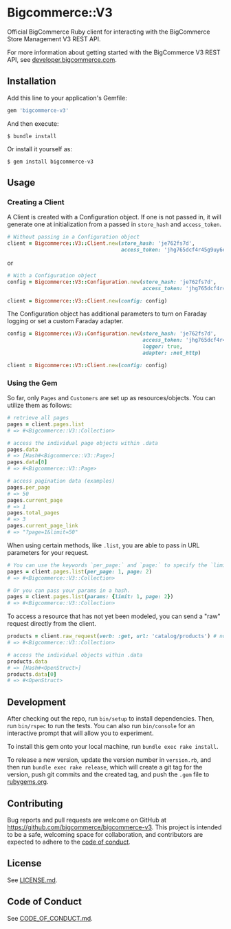 # Bigcommerce::V3

Official BigCommerce Ruby client for interacting with the BigCommerce Store Management V3 REST API.

For more information about getting started with the BigCommerce V3 REST API, see [developer.bigcommerce.com](https://developer.bigcommerce.com/docs/97b76565d4269-big-commerce-ap-is-quick-start#rest-api).

## Installation

Add this line to your application's Gemfile:

```ruby
gem 'bigcommerce-v3'
```

And then execute:

    $ bundle install

Or install it yourself as:

    $ gem install bigcommerce-v3

## Usage

### Creating a Client

A Client is created with a Configuration object. If one is not passed in, it will generate one at initialization from a passed in `store_hash` and `access_token`.

```ruby
# Without passing in a Configuration object
client = Bigcommerce::V3::Client.new(store_hash: 'je762fs7d', 
                                     access_token: 'jhg765dcf4r45g9uy6eds24gfv7u89t')
```
or
```ruby
# With a Configuration object
config = Bigcommerce::V3::Configuration.new(store_hash: 'je762fs7d',
                                            access_token: 'jhg765dcf4r45g9uy6eds24gfv7u89t')

client = Bigcommerce::V3::Client.new(config: config)
```

The Configuration object has additional parameters to turn on Faraday logging or set a custom Faraday adapter.
```ruby
config = Bigcommerce::V3::Configuration.new(store_hash: 'je762fs7d',
                                            access_token: 'jhg765dcf4r45g9uy6eds24gfv7u89t',
                                            logger: true,
                                            adapter: :net_http)

client = Bigcommerce::V3::Client.new(config: config)
```

### Using the Gem

So far, only `Pages` and `Customers` are set up as resources/objects. You can utilize them as follows:

```ruby
# retrieve all pages
pages = client.pages.list
# => #<Bigcommerce::V3::Collection>

# access the individual page objects within .data
pages.data
# => [Hash#<Bigcommerce::V3::Page>]
pages.data[0]
# => #<Bigcommerce::V3::Page>

# access pagination data (examples)
pages.per_page
# => 50
pages.current_page
# => 1
pages.total_pages
# => 3
pages.current_page_link
# => "?page=1&limit=50"
```

When using certain methods, like `.list`, you are able to pass in URL parameters for your request.

```ruby
# You can use the keywords `per_page:` and `page:` to specify the `limit` and `page` parameters respectively.
pages = client.pages.list(per_page: 1, page: 2)
# => #<Bigcommerce::V3::Collection>

# Or you can pass your params in a hash.
pages = client.pages.list(params: {limit: 1, page: 2})
# => #<Bigcommerce::V3::Collection>
```

To access a resource that has not yet been modeled, you can send a "raw" request directly from the client.

```ruby
products = client.raw_request(verb: :get, url: 'catalog/products') # no leading or trailing slash
# => #<Bigcommerce::V3::Collection>

# access the individual objects within .data
products.data
# => [Hash#<OpenStruct>]
products.data[0]
# => #<OpenStruct>
```

## Development

After checking out the repo, run `bin/setup` to install dependencies. Then, run `bin/rspec` to run the tests. You can also run `bin/console` for an interactive prompt that will allow you to experiment.

To install this gem onto your local machine, run `bundle exec rake install`. 

To release a new version, update the version number in `version.rb`, and then run `bundle exec rake release`, which will create a git tag for the version, push git commits and the created tag, and push the `.gem` file to [rubygems.org](https://rubygems.org).

## Contributing

Bug reports and pull requests are welcome on GitHub at https://github.com/bigcommerce/bigcommerce-v3. This project is intended to be a safe, welcoming space for collaboration, and contributors are expected to adhere to the [code of conduct](CODE_OF_CONDUCT.md).

## License

See [LICENSE.md](LICENSE.md).

## Code of Conduct

See [CODE_OF_CONDUCT.md](CODE_OF_CONDUCT.md).
